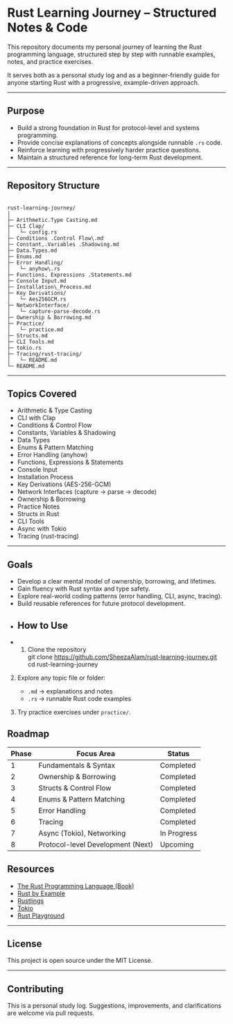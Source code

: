 # Rust Learning Journey – Structured Notes & Code

This repository documents my personal journey of learning the Rust programming language, structured step by step with runnable examples, notes, and practice exercises.

It serves both as a personal study log and as a beginner-friendly guide for anyone starting Rust with a progressive, example-driven approach.

---

## Purpose

- Build a strong foundation in Rust for protocol-level and systems programming.  
- Provide concise explanations of concepts alongside runnable `.rs` code.  
- Reinforce learning with progressively harder practice questions.  
- Maintain a structured reference for long-term Rust development.  

---

## Repository Structure

```

rust-learning-journey/
│
├─ Arithmetic.Type Casting.md
├─ CLI Clap/
│   └─ config.rs
├─ Conditions .Control Flow\.md
├─ Constant,.Variables .Shadowing.md
├─ Data.Types.md
├─ Enums.md
├─ Error Handling/
│   └─ anyhow\.rs
├─ Functions, Expressions .Statements.md
├─ Console Input.md
├─ Installation\_Process.md
├─ Key Derivations/
│   └─ Aes256GCM.rs
├─ NetworkInterface/
│   └─ capture-parse-decode.rs
├─ Ownership & Borrowing.md
├─ Practice/
│   └─ practice.md
├─ Structs.md
├─ CLI Tools.md
├─ tokio.rs
├─ Tracing/rust-tracing/
│   └─ README.md
└─ README.md

````

---

## Topics Covered

- Arithmetic & Type Casting  
- CLI with Clap  
- Conditions & Control Flow  
- Constants, Variables & Shadowing  
- Data Types  
- Enums & Pattern Matching  
- Error Handling (anyhow)  
- Functions, Expressions & Statements  
- Console Input  
- Installation Process  
- Key Derivations (AES-256-GCM)  
- Network Interfaces (capture → parse → decode)  
- Ownership & Borrowing  
- Practice Notes  
- Structs in Rust  
- CLI Tools  
- Async with Tokio  
- Tracing (rust-tracing)  

---

## Goals

- Develop a clear mental model of ownership, borrowing, and lifetimes.  
- Gain fluency with Rust syntax and type safety.  
- Explore real-world coding patterns (error handling, CLI, async, tracing).  
- Build reusable references for future protocol development.
- ## How to Use
- 1. Clone the repository  
   git clone https://github.com/SheezaAlam/rust-learning-journey.git
   cd rust-learning-journey


2. Explore any topic file or folder:

   * `.md` → explanations and notes
   * `.rs` → runnable Rust code examples

3. Try practice exercises under `practice/`.

## Roadmap

| Phase | Focus Area                        | Status      |
| ----- | --------------------------------- | ----------- |
| 1     | Fundamentals & Syntax             | Completed   |
| 2     | Ownership & Borrowing             | Completed   |
| 3     | Structs & Control Flow            | Completed   |
| 4     | Enums & Pattern Matching          | Completed   |
| 5     | Error Handling                    | Completed   |
| 6     | Tracing                           | Completed   |
| 7     | Async (Tokio), Networking         | In Progress |
| 8     | Protocol-level Development (Next) | Upcoming    |


## Resources

* [The Rust Programming Language (Book)](https://doc.rust-lang.org/book/)
* [Rust by Example](https://doc.rust-lang.org/rust-by-example/)
* [Rustlings](https://github.com/rust-lang/rustlings)
* [Tokio](https://tokio.rs)
* [Rust Playground](https://play.rust-lang.org)

---

## License

This project is open source under the MIT License.

---

## Contributing

This is a personal study log. Suggestions, improvements, and clarifications are welcome via pull requests.

